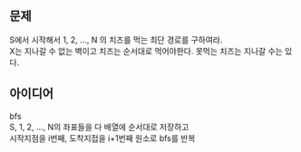 ## 문제
S에서 시작해서 1, 2, ..., N 의 치즈를 먹는 최단 경로를 구하여라.  
X는 지나갈 수 없는 벽이고 치즈는 순서대로 먹어야한다. 못먹는 치즈는 지나갈 수는 있다.  

## 아이디어
bfs  
S, 1, 2, ..., N의 좌표들을 다 배열에 순서대로 저장하고  
시작지점을 i번째, 도착지접을 i+1번째 원소로 bfs를 반복
